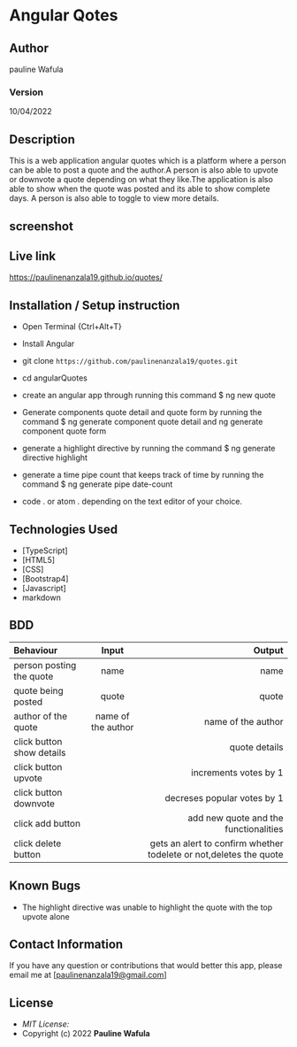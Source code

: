 # Angular Qotes
## Author
pauline Wafula


### Version
10/04/2022

## Description

This is a web application angular quotes which is a platform where a person can be able to post a quote and the author.A person is also able to upvote or downvote a quote depending on what they like.The application is also able to show when the quote was posted and its able to show complete days.     A person is also able to toggle to view more details.

## screenshot

## Live link
 https://paulinenanzala19.github.io/quotes/


## Installation / Setup instruction
* Open Terminal {Ctrl+Alt+T}
* Install Angular

* git clone ```https://github.com/paulinenanzala19/quotes.git```

* cd angularQuotes
* create an angular app through running this command $ ng new quote
* Generate components quote detail and quote form by running the command $ ng generate component quote detail and ng generate component quote form
* generate a highlight directive by running  the command $ ng generate directive highlight
* generate a time pipe count that keeps track of time by running the command $ ng generate pipe date-count

* code . or atom . depending on the text editor of your choice.

## Technologies Used

* [TypeScript]
* [HTML5]
* [CSS]
* [Bootstrap4]
* [Javascript]
* markdown


## BDD
| Behaviour      | Input        | Output       |
| :------------- | :----------: | -----------: |
|  person posting the quote  |  name  |   name   |
| quote being posted  | quote | quote
| author of the quote   |  name of the author  |name of the author    |
| click button show details  |       |  quote details   |
|  click button upvote   |  |  increments votes by 1    | 
| click button downvote |    | decreses popular votes by 1|
| click add button |     | add new quote and the functionalities  |
| click delete button |     | gets an alert to confirm whether todelete or not,deletes the quote| |


## Known Bugs

* The highlight directive was unable to highlight the quote with the top upvote alone

## Contact Information 

If you have any question or contributions that would better this app, please email me at [paulinenanzala19@gmail.com]

## License
* *MIT License:*
* Copyright (c) 2022 **Pauline Wafula**

